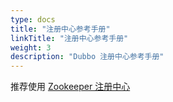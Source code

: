 ```yaml
---
type: docs
title: "注册中心参考手册"
linkTitle: "注册中心参考手册"
weight: 3
description: "Dubbo 注册中心参考手册"
---
```


推荐使用 [Zookeeper 注册中心](zookeeper)